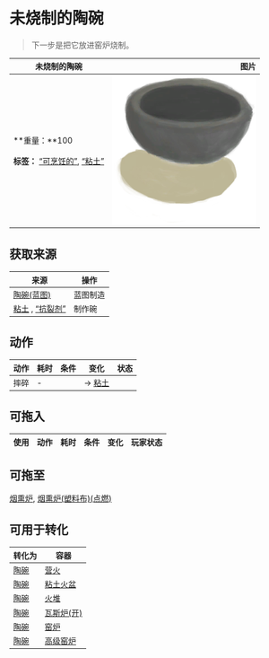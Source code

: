 # 未烧制的陶碗  
> 下一步是把它放进窑炉烧制。  
  
  未烧制的陶碗  |   图片   
 ----  |  ----:   
 **重量：**100<br><br>**标签：**	[“可烹饪的”](tag_Cookable.md), [“粘土”](tag_Clay.md)  |  ![](Sprite/ClayBowlUncooked.png)   
  
## 获取来源  
来源  |  操作  
----  |  ----  
[陶碗(蓝图)](Bp_ClayBowl.md)  |  蓝图制造  
[粘土](Clay.md) , [“抗裂剂”](tag_Temper.md)  |  制作碗  
## 动作  
动作  |  耗时  |  条件  |  变化  |  状态  
----  |  ----  |  ----  |  ----  |  ----  
摔碎<br>  |  -  |    |  → [粘土](Clay.md)<br>  |    
## 可拖入  
使用  |  动作  |  耗时  |  条件  |  变化  |  玩家状态  
----  |  ----  |  ----  |  ----  |  ----  |  ----  
## 可拖至  
[烟熏炉](Smoker.md), [烟熏炉(塑料布)(点燃)](SmokerPlastic.md)  
## 可用于转化  
转化为  |  容器  
----  |  ----  
[陶碗](ClayBowl.md)  |  [营火](Campfire.md)  
[陶碗](ClayBowl.md)  |  [粘土火盆](ClayFirePit.md)  
[陶碗](ClayBowl.md)  |  [火堆](Fire.md)  
[陶碗](ClayBowl.md)  |  [瓦斯炉(开)](GasCookerOn.md)  
[陶碗](ClayBowl.md)  |  [窑炉](Kiln.md)  
[陶碗](ClayBowl.md)  |  [高级窑炉](KilnAdvanced.md)  
